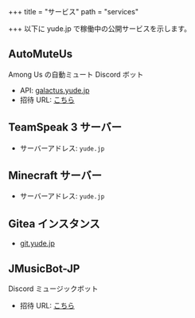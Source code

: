 +++
title = "サービス"
path = "services"

+++
以下に yude.jp で稼働中の公開サービスを示します。

## AutoMuteUs
Among Us の自動ミュート Discord ボット
* API: [galactus.yude.jp](https://galactus.yude.jp)
* 招待 URL: [こちら](https://discord.com/api/oauth2/authorize?client_id=786468213688369152&permissions=8&scope=bot)

## TeamSpeak 3 サーバー
* サーバーアドレス: `yude.jp`

## Minecraft サーバー
* サーバーアドレス: `yude.jp`

## Gitea インスタンス
* [git.yude.jp](https://git.yude.jp)

## JMusicBot-JP
Discord ミュージックボット
* 招待 URL: [こちら](https://discord.com/oauth2/authorize?client_id=429638220456656896&scope=bot&permissions=338963472)